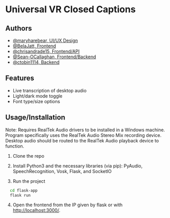 
# Universal VR Closed Captions

## Authors

- [@maryharebear, UI/UX Design](https://github.com/maryharebear)
- [@BelaJatt, Frontend](https://github.com/BelaJatt)
- [@chrisandrade15, Frontend/API](https://github.com/chrisandrade15)
- [@Sean-OCallaghan, Frontend/Backend](https://github.com/Sean-OCallaghan)
- [@ctobin1114, Backend](https://github.com/ctobin1114)

## Features

- Live transcription of desktop audio
- Light/dark mode toggle
- Font type/size options

## Usage/Installation

Note: Requires RealTek Audio drivers to be installed in a Windows machine. Program specifically uses the RealTek Audio Stereo Mix recording device. Desktop audio should be routed to the RealTek Audio playback device to function.

1. Clone the repo

2. Install Python3 and the necessary libraries (via pip): PyAudio, SpeechRecognition, Vosk, Flask, and SocketIO

3. Run the project

```bash
  cd flask-app
  flask run
```

4. Open the frontend from the IP given by flask or with <http://localhost:3000/>.
